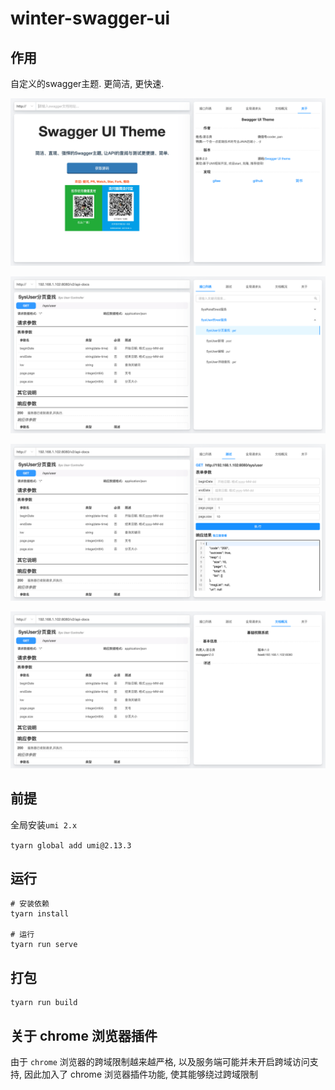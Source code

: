 # winter-swagger-ui

## 作用

自定义的swagger主题. 更简洁, 更快速. 

![初始页](./初始页.png)

![列表页](./列表页.png)

![测试页](./测试页.png)

![文档概况页.png](./文档概况页.png)

## 前提

全局安装`umi 2.x`

`tyarn global add umi@2.13.3`

## 运行

```shell
# 安装依赖
tyarn install

# 运行
tyarn run serve
```

## 打包

```
tyarn run build
```

## 关于 chrome 浏览器插件

由于 `chrome` 浏览器的跨域限制越来越严格, 以及服务端可能并未开启跨域访问支持, 因此加入了 chrome 浏览器插件功能, 使其能够绕过跨域限制

